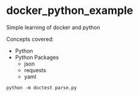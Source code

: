 # docker_python_example
Simple learning of docker and python

Concepts covered:

- Python
- Python Packages
    - json
    - requests
    - yaml

```
python -m doctest parse.py
```
